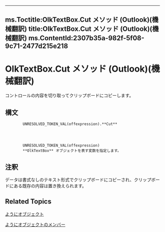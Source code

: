 

---
ms.Toctitle:OlkTextBox.Cut メソッド (Outlook)(機械翻訳)
title:OlkTextBox.Cut メソッド (Outlook)(機械翻訳)
ms.ContentId:2307b35a-982f-5f08-9c71-2477d215e218
---
# OlkTextBox.Cut メソッド (Outlook)(機械翻訳)




コントロールの内容を切り取ってクリップボードにコピーします。

## 構文

            UNRESOLVED_TOKEN_VAL(offexpression).**Cut**




            UNRESOLVED_TOKEN_VAL(offexpression)
            **OlkTextBox** オブジェクトを表す変数を指定します。



## 注釈
データは書式なしのテキスト形式でクリップボードにコピーされ、クリップボードにある既存の内容は置き換えられます。



## Related Topics

[ようにオブジェクト](8c9438bf-e20a-2f70-90ac-097cf09594ca.md)

[ようにオブジェクトのメンバー](f4a5f9ea-15f7-164e-d7ca-77a0842105c8.md)




